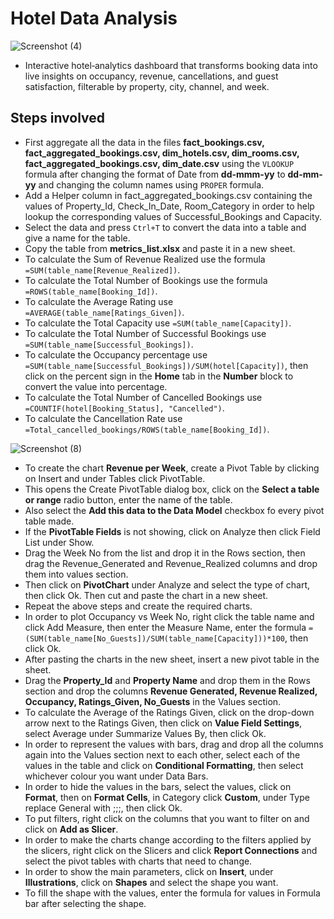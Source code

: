 # Hotel Data Analysis

![Screenshot (4)](![image](https://github.com/user-attachments/assets/5340cc81-8f16-4205-910f-ac42345cf623))

* Interactive hotel‑analytics dashboard that transforms booking data into live insights on occupancy, revenue, cancellations, and guest satisfaction, filterable by property, city, channel, and week.

## Steps involved
* First aggregate all the data in the files **fact_bookings.csv, fact_aggregated_bookings.csv, dim_hotels.csv, dim_rooms.csv, fact_aggregated_bookings.csv, dim_date.csv** using the `VLOOKUP` formula after changing the format of Date from **dd-mmm-yy** to **dd-mm-yy** and changing the column names using `PROPER` formula.
* Add a Helper column in fact_aggregated_bookings.csv containing the values of Property_Id, Check_In_Date, Room_Category in order to help lookup the corresponding values of Successful_Bookings and Capacity.
* Select the data and press `Ctrl+T` to convert the data into a table and give a name for the table.
* Copy the table from **metrics_list.xlsx** and paste it in a new sheet.
* To calculate the Sum of Revenue Realized use the formula `=SUM(table_name[Revenue_Realized])`.
* To calculate the Total Number of Bookings use the formula `=ROWS(table_name[Booking_Id])`.
* To calculate the Average Rating use `=AVERAGE(table_name[Ratings_Given])`.
* To calculate the Total Capacity use `=SUM(table_name[Capacity])`.
* To calculate the Total Number of Successful Bookings use `=SUM(table_name[Successful_Bookings])`. 
* To calculate the Occupancy percentage use `=SUM(table_name[Successful_Bookings])/SUM(hotel[Capacity])`, then click on the percent sign in the **Home** tab in the **Number** block to convert the value into percentage.
* To calculate the Total Number of Cancelled Bookings use `=COUNTIF(hotel[Booking_Status], "Cancelled")`.
* To calculate the Cancellation Rate use `=Total_cancelled_bookings/ROWS(table_name[Booking_Id])`.

![Screenshot (8)](https://user-images.githubusercontent.com/76962685/194771646-c23fdb2c-8aab-4887-b6a2-f60ed6c1927d.png)
* To create the chart **Revenue per Week**, create a Pivot Table by clicking on Insert and under Tables click PivotTable.
* This opens the Create PivotTable dialog box, click on the **Select a table or range** radio button, enter the name of the table.
* Also select the **Add this data to the Data Model** checkbox fo every pivot table made.
* If the **PivotTable Fields** is not showing, click on Analyze then click Field List under Show.
* Drag the Week No from the list and drop it in the Rows section, then drag the Revenue_Generated and Revenue_Realized columns and drop them into values section.
* Then click on **PivotChart** under Analyze and select the type of chart, then click Ok. Then cut and paste the chart in a new sheet.
* Repeat the above steps and create the required charts.
* In order to plot Occupancy vs Week No, right click the table name and click Add Measure, then enter the Measure Name, enter the formula `=(SUM(table_name[No_Guests])/SUM(table_name[Capacity]))*100`, then click Ok.
* After pasting the charts in the new sheet, insert a new pivot table in the sheet.
* Drag the **Property_Id** and **Property Name** and drop them in the Rows section and drop the columns **Revenue Generated, Revenue Realized, Occupancy, Ratings_Given, No_Guests** in the Values section.
* To calculate the Average of the Ratings Given, click on the drop-down arrow next to the Ratings Given, then click on **Value Field Settings**, select Average under Summarize Values By, then click Ok.
* In order to represent the values with bars, drag and drop all the columns again into the Values section next to each other, select each of the values in the table and click on **Conditional Formatting**, then select whichever colour you want under Data Bars.
* In order to hide the values in the bars, select the values, click on **Format**, then on **Format Cells**, in Category click **Custom**, under Type replace General with ;;;, then click Ok.
* To put filters, right click on the columns that you want to filter on and click on **Add as Slicer**.
* In order to make the charts change according to the filters applied by the slicers, right click on the Slicers and click **Report Connections** and select the pivot tables with charts that need to change.
* In order to show the main parameters, click on **Insert**, under **Illustrations**, click on **Shapes** and select the shape you want.
* To fill the shape with the values, enter the formula for values in Formula bar after selecting the shape.
